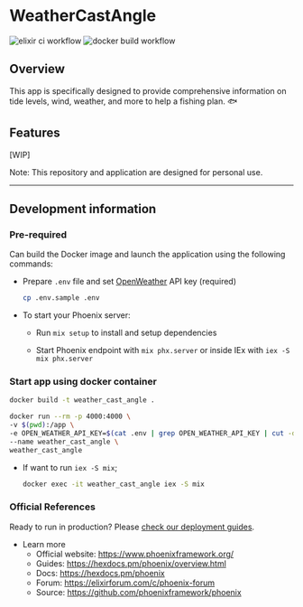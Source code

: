 # WeatherCastAngle

![elixir ci workflow](https://github.com/miolab/weather_cast_angle/actions/workflows/elixir-ci.yml/badge.svg)
![docker build workflow](https://github.com/miolab/weather_cast_angle/actions/workflows/docker-build.yml/badge.svg)

## Overview

This app is specifically designed to provide comprehensive information on tide levels, wind, weather, and more to help a fishing plan. :fish:

## Features

[WIP]

Note: This repository and application are designed for personal use.

---

## Development information

### Pre-required

Can build the Docker image and launch the application using the following commands:

- Prepare `.env` file and set [OpenWeather](https://openweathermap.org/) API key (required)

  ```sh
  cp .env.sample .env
  ```

- To start your Phoenix server:

  - Run `mix setup` to install and setup dependencies

  - Start Phoenix endpoint with `mix phx.server` or inside IEx with `iex -S mix phx.server`

### Start app using docker container

```sh
docker build -t weather_cast_angle .
```

```sh
docker run --rm -p 4000:4000 \
-v $(pwd):/app \
-e OPEN_WEATHER_API_KEY=$(cat .env | grep OPEN_WEATHER_API_KEY | cut -d '=' -f2) \
--name weather_cast_angle \
weather_cast_angle
```

- If want to run `iex -S mix`;

  ```sh
  docker exec -it weather_cast_angle iex -S mix
  ```

### Official References

Ready to run in production? Please [check our deployment guides](https://hexdocs.pm/phoenix/deployment.html).

- Learn more
  - Official website: https://www.phoenixframework.org/
  - Guides: https://hexdocs.pm/phoenix/overview.html
  - Docs: https://hexdocs.pm/phoenix
  - Forum: https://elixirforum.com/c/phoenix-forum
  - Source: https://github.com/phoenixframework/phoenix
